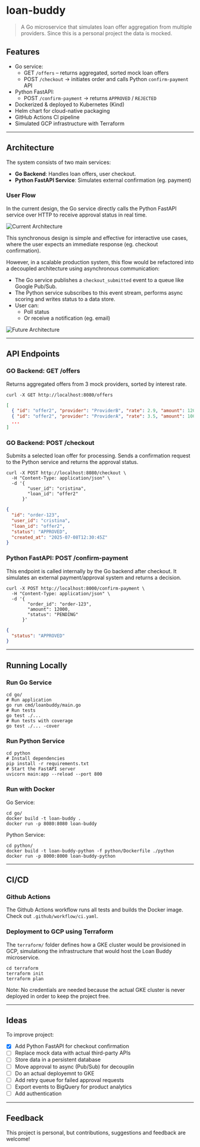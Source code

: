 # loan-buddy

> A Go microservice that simulates loan offer aggregation from multiple providers. Since this is a personal project the data is mocked.

## Features

* Go service:
  * GET `/offers` – returns aggregated, sorted mock loan offers
  * POST `/checkout` → initiates order and calls Python  `confirm-payment` API
* Python FastAPI:
  * POST `/confirm-payment` → returns `APPROVED` / `REJECTED`
* Dockerized & deployed to Kubernetes (Kind)
* Helm chart for cloud-native packaging
* GitHub Actions CI pipeline
* Simulated GCP infrastructure with Terraform

---

## Architecture

The system consists of two main services:

* **Go Backend**: Handles loan offers, user checkout.
* **Python FastAPI Service**: Simulates external confirmation (eg. payment)

### User Flow

In the current design, the Go service directly calls the Python FastAPI service over HTTP to receive approval status in real time.

![Current Architecture](./docs/architecture_current.png)

This synchronous design is simple and effective for interactive use cases, where the user expects an immediate response (eg. checkout confirmation).

However, in a scalable production system, this flow would be refactored into a decoupled architecture using asynchronous communication:

* The Go service publishes a `checkout_submitted` event to a queue like Google Pub/Sub.
* The Python service subscribes to this event stream, performs async scoring and writes status to a data store.
* User can:
  * Poll status
  * Or receive a notification (eg. email)

![Future Architecture](./docs/architecture_future.png)

---

## API Endpoints

### GO Backend: GET /offers

Returns aggregated offers from 3 mock providers, sorted by interest rate.

```shell
curl -X GET http://localhost:8080/offers 
```

```json
[
  { "id": "offer2", "provider": "ProviderB", "rate": 2.9, "amount": 12000 },
  { "id": "offer2", "provider": "ProviderA", "rate": 3.5, "amount": 10000 },
  ...
]
```

### GO Backend: POST /checkout

Submits a selected loan offer for processing. Sends a confirmation request to the Python service and returns the approval status.

```shell
curl -X POST http://localhost:8080/checkout \
  -H "Content-Type: application/json" \
  -d '{
        "user_id": "cristina",
        "loan_id": "offer2"
      }'
```

```json
{
  "id": "order-123",
  "user_id": "cristina",
  "loan_id": "offer2",
  "status": "APPROVED",
  "created_at": "2025-07-08T12:30:45Z"
}
```

### Python FastAPI: POST /confirm-payment

This endpoint is called internally by the Go backend after checkout. It simulates an external payment/approval system and returns a decision.

```shell
curl -X POST http://localhost:8000/confirm-payment \
  -H "Content-Type: application/json" \
  -d '{
        "order_id": "order-123",
        "amount": 12000,
        "status": "PENDING"
      }'
```

```json
{
  "status": "APPROVED"
}
```

---

## Running Locally

### Run Go Service

```shell
cd go/
# Run application
go run cmd/loanbuddy/main.go
# Run tests
go test ./...
# Run tests with coverage
go test ./... -cover
```

### Run Python Service

```shell
cd python
# Install dependencies
pip install -r requirements.txt
# Start the FastAPI server
uvicorn main:app --reload --port 800
```

### Run with Docker

Go Service:

```shell
cd go/
docker build -t loan-buddy .
docker run -p 8080:8080 loan-buddy
```

Python Service:

```shell
cd python/
docker build -t loan-buddy-python -f python/Dockerfile ./python
docker run -p 8000:8000 loan-buddy-python
```

---

## CI/CD

### Github Actions

The Github Actions workflow runs all tests and builds the Docker image. Check out `.github/workflow/ci.yaml`.

### Deployment to GCP using Terraform

The `terraform/` folder defines how a GKE cluster would be provisioned in GCP, simulationg the infrastructure that would host the Loan Buddy microservice.

```shell
cd terraform
terraform init
terraform plan
```

Note: No credentials are needed because the actual GKE cluster is never deployed in order to keep the project free.

---

## Ideas

To improve project:

* [x] Add Python FastAPI for checkout confirmation  
* [ ] Replace mock data with actual third-party APIs
* [ ] Store data in a persistent database
* [ ] Move approval to async (Pub/Sub) for decouplin
* [ ] Do an actual deployemnt to GKE
* [ ] Add retry queue for failed approval requests
* [ ] Export events to BigQuery for product analytics
* [ ] Add authentication

---

## Feedback

This project is personal, but contributions, suggestions and feedback are welcome!
